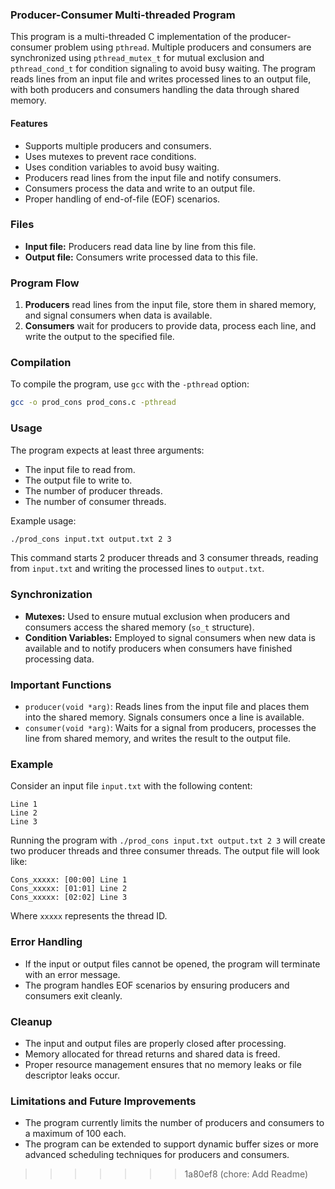 ### Producer-Consumer Multi-threaded Program

This program is a multi-threaded C implementation of the producer-consumer problem using `pthread`. Multiple producers and consumers are synchronized using `pthread_mutex_t` for mutual exclusion and `pthread_cond_t` for condition signaling to avoid busy waiting. The program reads lines from an input file and writes processed lines to an output file, with both producers and consumers handling the data through shared memory.

#### Features
- Supports multiple producers and consumers.
- Uses mutexes to prevent race conditions.
- Uses condition variables to avoid busy waiting.
- Producers read lines from the input file and notify consumers.
- Consumers process the data and write to an output file.
- Proper handling of end-of-file (EOF) scenarios.

### Files
- **Input file:** Producers read data line by line from this file.
- **Output file:** Consumers write processed data to this file.

### Program Flow
1. **Producers** read lines from the input file, store them in shared memory, and signal consumers when data is available.
2. **Consumers** wait for producers to provide data, process each line, and write the output to the specified file.

### Compilation

To compile the program, use `gcc` with the `-pthread` option:

```bash
gcc -o prod_cons prod_cons.c -pthread
```

### Usage

The program expects at least three arguments:
- The input file to read from.
- The output file to write to.
- The number of producer threads.
- The number of consumer threads.

Example usage:

```bash
./prod_cons input.txt output.txt 2 3
```

This command starts 2 producer threads and 3 consumer threads, reading from `input.txt` and writing the processed lines to `output.txt`.

### Synchronization

- **Mutexes:** Used to ensure mutual exclusion when producers and consumers access the shared memory (`so_t` structure).
- **Condition Variables:** Employed to signal consumers when new data is available and to notify producers when consumers have finished processing data.

### Important Functions

- `producer(void *arg)`: Reads lines from the input file and places them into the shared memory. Signals consumers once a line is available.
- `consumer(void *arg)`: Waits for a signal from producers, processes the line from shared memory, and writes the result to the output file.

### Example

Consider an input file `input.txt` with the following content:

```
Line 1
Line 2
Line 3
```

Running the program with `./prod_cons input.txt output.txt 2 3` will create two producer threads and three consumer threads. The output file will look like:

```
Cons_xxxxx: [00:00] Line 1
Cons_xxxxx: [01:01] Line 2
Cons_xxxxx: [02:02] Line 3
```

Where `xxxxx` represents the thread ID.

### Error Handling

- If the input or output files cannot be opened, the program will terminate with an error message.
- The program handles EOF scenarios by ensuring producers and consumers exit cleanly.

### Cleanup

- The input and output files are properly closed after processing.
- Memory allocated for thread returns and shared data is freed.
- Proper resource management ensures that no memory leaks or file descriptor leaks occur.

### Limitations and Future Improvements
- The program currently limits the number of producers and consumers to a maximum of 100 each.
- The program can be extended to support dynamic buffer sizes or more advanced scheduling techniques for producers and consumers.


>>>>>>> 1a80ef8 (chore: Add Readme)
